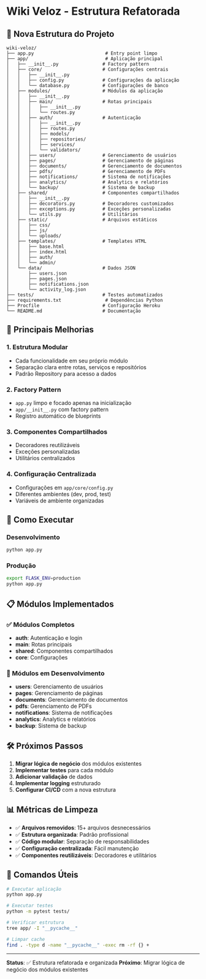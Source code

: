 # Wiki Veloz - Estrutura Refatorada

## 📁 Nova Estrutura do Projeto

```
wiki-veloz/
├── app.py                          # Entry point limpo
├── app/                            # Aplicação principal
│   ├── __init__.py                # Factory pattern
│   ├── core/                      # Configurações centrais
│   │   ├── __init__.py
│   │   ├── config.py              # Configurações da aplicação
│   │   └── database.py            # Configurações de banco
│   ├── modules/                   # Módulos da aplicação
│   │   ├── __init__.py
│   │   ├── main/                  # Rotas principais
│   │   │   ├── __init__.py
│   │   │   └── routes.py
│   │   ├── auth/                  # Autenticação
│   │   │   ├── __init__.py
│   │   │   ├── routes.py
│   │   │   ├── models/
│   │   │   ├── repositories/
│   │   │   ├── services/
│   │   │   └── validators/
│   │   ├── users/                 # Gerenciamento de usuários
│   │   ├── pages/                 # Gerenciamento de páginas
│   │   ├── documents/             # Gerenciamento de documentos
│   │   ├── pdfs/                  # Gerenciamento de PDFs
│   │   ├── notifications/         # Sistema de notificações
│   │   ├── analytics/             # Analytics e relatórios
│   │   └── backup/                # Sistema de backup
│   ├── shared/                    # Componentes compartilhados
│   │   ├── __init__.py
│   │   ├── decorators.py          # Decoradores customizados
│   │   ├── exceptions.py          # Exceções personalizadas
│   │   └── utils.py               # Utilitários
│   ├── static/                    # Arquivos estáticos
│   │   ├── css/
│   │   ├── js/
│   │   └── uploads/
│   ├── templates/                 # Templates HTML
│   │   ├── base.html
│   │   ├── index.html
│   │   ├── auth/
│   │   └── admin/
│   └── data/                      # Dados JSON
│       ├── users.json
│       ├── pages.json
│       ├── notifications.json
│       └── activity_log.json
├── tests/                         # Testes automatizados
├── requirements.txt                # Dependências Python
├── Procfile                       # Configuração Heroku
└── README.md                      # Documentação
```

## 🎯 Principais Melhorias

### 1. **Estrutura Modular**
- Cada funcionalidade em seu próprio módulo
- Separação clara entre rotas, serviços e repositórios
- Padrão Repository para acesso a dados

### 2. **Factory Pattern**
- `app.py` limpo e focado apenas na inicialização
- `app/__init__.py` com factory pattern
- Registro automático de blueprints

### 3. **Componentes Compartilhados**
- Decoradores reutilizáveis
- Exceções personalizadas
- Utilitários centralizados

### 4. **Configuração Centralizada**
- Configurações em `app/core/config.py`
- Diferentes ambientes (dev, prod, test)
- Variáveis de ambiente organizadas

## 🚀 Como Executar

### Desenvolvimento
```bash
python app.py
```

### Produção
```bash
export FLASK_ENV=production
python app.py
```

## 📋 Módulos Implementados

### ✅ Módulos Completos
- **auth**: Autenticação e login
- **main**: Rotas principais
- **shared**: Componentes compartilhados
- **core**: Configurações

### 🔄 Módulos em Desenvolvimento
- **users**: Gerenciamento de usuários
- **pages**: Gerenciamento de páginas
- **documents**: Gerenciamento de documentos
- **pdfs**: Gerenciamento de PDFs
- **notifications**: Sistema de notificações
- **analytics**: Analytics e relatórios
- **backup**: Sistema de backup

## 🛠️ Próximos Passos

1. **Migrar lógica de negócio** dos módulos existentes
2. **Implementar testes** para cada módulo
3. **Adicionar validação** de dados
4. **Implementar logging** estruturado
5. **Configurar CI/CD** com a nova estrutura

## 📊 Métricas de Limpeza

- ✅ **Arquivos removidos**: 15+ arquivos desnecessários
- ✅ **Estrutura organizada**: Padrão profissional
- ✅ **Código modular**: Separação de responsabilidades
- ✅ **Configuração centralizada**: Fácil manutenção
- ✅ **Componentes reutilizáveis**: Decoradores e utilitários

## 🔧 Comandos Úteis

```bash
# Executar aplicação
python app.py

# Executar testes
python -m pytest tests/

# Verificar estrutura
tree app/ -I "__pycache__"

# Limpar cache
find . -type d -name "__pycache__" -exec rm -rf {} +
```

---

**Status**: ✅ Estrutura refatorada e organizada
**Próximo**: Migrar lógica de negócio dos módulos existentes
